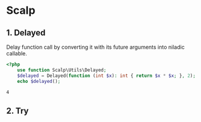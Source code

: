 Scalp
======

## 1. Delayed
Delay function call by converting it with its future arguments into niladic callable.

```php
<?php
    use function Scalp\Utils\Delayed;
    $delayed = Delayed(function (int $x): int { return $x * $x; }, 2);
    echo $delayed();
```

```bash
4
```

## 2. Try 
